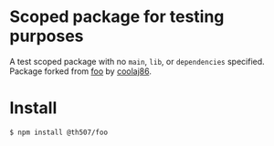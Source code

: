# Scoped package for testing purposes
A test scoped package with no `main`, `lib`, or `dependencies` specified. Package forked from [foo](https://www.npmjs.com/package/foo) by [coolaj86](https://www.npmjs.com/~coolaj86).

# Install 

```
$ npm install @th507/foo
```
